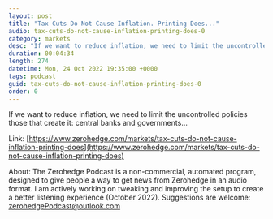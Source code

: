 ```yaml
---
layout: post
title: "Tax Cuts Do Not Cause Inflation. Printing Does..."
audio: tax-cuts-do-not-cause-inflation-printing-does-0
category: markets
desc: "If we want to reduce inflation, we need to limit the uncontrolled policies those that create it: central banks and governments..."
duration: 00:04:34
length: 274
datetime: Mon, 24 Oct 2022 19:35:00 +0000
tags: podcast
guid: tax-cuts-do-not-cause-inflation-printing-does-0
order: 0
---
```

If we want to reduce inflation, we need to limit the uncontrolled policies those that create it: central banks and governments...

Link: [https://www.zerohedge.com/markets/tax-cuts-do-not-cause-inflation-printing-does](https://www.zerohedge.com/markets/tax-cuts-do-not-cause-inflation-printing-does)

About: The Zerohedge Podcast is a non-commercial, automated program, designed to give people a way to get news from Zerohedge in an audio format.  I am actively working on tweaking and improving the setup to create a better listening experience (October 2022).  Suggestions are welcome: [zerohedgePodcast@outlook.com](mailto:zerohedgePodcast@outlook.com)